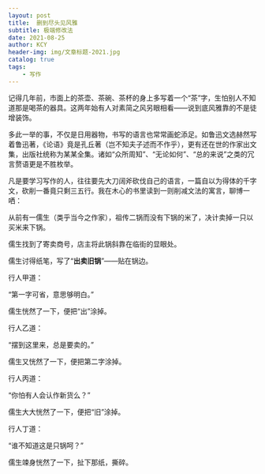 ```yaml
---
layout: post
title:  删到尽头见风雅
subtitle: 极端修改法
date: 2021-08-25
author: KCY
header-img: img/文章标题-2021.jpg
catalog: true
tags:
    - 写作
---
```


记得几年前，市面上的茶壶、茶碗、茶杯的身上多写着一个“茶”字，生怕别人不知道那是喝茶的器具。这两年始有人对素简之风另眼相看——说到底风雅靠的不是徒增装饰。

 

多此一举的事，不仅是日用器物，书写的语言也常常画蛇添足。如鲁迅文选赫然写着鲁迅著，《论语》竟是孔丘著（岂不知夫子述而不作乎），更有还在世的作家出文集，出版社统称为某某全集。诸如“众所周知”、“无论如何”、“总的来说”之类的冗言赘语更是不胜枚举。

 

凡是要学习写作的人，往往要先大刀阔斧砍伐自己的语言，一篇自以为得体的千字文，砍削一番竟只剩三五行。我在木心的书里读到一则削减文法的寓言，聊博一哂：

 

从前有一儒生（类乎当今之作家），祖传二锅而没有下锅的米了，决计卖掉一只以买米来下锅。

 

儒生找到了寄卖商号，店主将此锅斜靠在临街的显眼处。

 

儒生讨得纸笔，写了“**出卖旧锅**”——贴在锅边。

 

行人甲道：

 

“第一字可省，意思够明白。”

 

儒生恍然了一下，便把“出”涂掉。

 

行人乙道：

 

“摆到这里来，总是要卖的。”

 

儒生又恍然了一下，便把第二字涂掉。

 

行人丙道：

 

“你怕有人会认作新货么？”

 

儒生大大恍然了一下，便把“旧”涂掉。

 

行人丁道：

 

“谁不知道这是只锅呵？”

 

儒生竦身恍然了一下，扯下那纸，撕碎。

 
